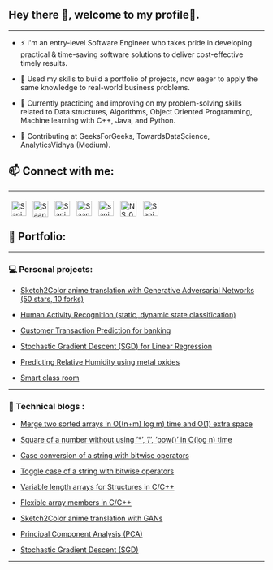 ## Hey there 👋, welcome to my profile🚀.
---
- ⚡ I'm an entry-level Software Engineer who takes pride in developing practical & time-saving software solutions to deliver cost-effective timely results.

- 🌱 Used my skills to build a portfolio of projects, now eager to apply the same knowledge to real-world business problems.

- 🔭 Currently practicing and improving on my problem-solving skills related to Data structures, Algorithms, Object Oriented Programming, Machine learning with C++, Java, and Python.

- 💬 Contributing at GeeksForGeeks, TowardsDataScience, AnalyticsVidhya (Medium).

## 📫 Connect with me:
---
<a href="https://www.linkedin.com/in/sanjayulsha/"><img align="left" alt="SanjayUlsha - LinkedIn" width="30px" src="https://img.icons8.com/color/48/000000/linkedin-circled.png" style="padding:5px;"/></a>
<a href="https://leetcode.com/sanjay235/"><img align="left" alt="Saanj235 - Leetcode" height="32px" width="30px" src="https://upload.wikimedia.org/wikipedia/commons/1/19/LeetCode_logo_black.png" style="padding:5px;"/></a>
<a href="https://stackoverflow.com/users/9079093/sanjay"><img align="left" alt="Sanjay - StackOverflow" width="30px" src="https://upload.wikimedia.org/wikipedia/commons/e/ef/Stack_Overflow_icon.svg" style="padding:5px;"/></a>
<a href="https://auth.geeksforgeeks.org/user/saanj235/profile"><img align="left" alt="Saanj235 - GFG" width="30px" src="https://media.geeksforgeeks.org/wp-content/uploads/20200326201748/download312.png" style="padding:5px;"/></a>
<a href="https://www.hackerearth.com/@sanjayulsha"><img align="left" alt="sanjayulsha - HackerEarth" width="30px" src="https://www.clipartmax.com/png/small/217-2178440_hackerearth-hackerearth-icon.png" style="padding:5px;"/></a>
<a href="https://www.hackerrank.com/NS_09"><img align="left" alt="NS_09 - Hackerrank" height="31px" width="32px" src="https://cdn4.iconfinder.com/data/icons/logos-and-brands/512/160_Hackerrank_logo_logos-512.png" style="padding:5px;"/></a>
<a href="https://medium.com/@sanjay235"><img align="left" alt="Sanjay235 - Medium" width="30px" src="https://img.icons8.com/doodle/48/000000/blogger--v1.png" style="padding:5px;"/></a>
<br/><br/>

## 🎯 Portfolio:
---
### 💻 Personal projects:
- [Sketch2Color anime translation with Generative Adversarial Networks (50 stars, 10 forks)](https://github.com/sanjay235/Sketch2Color-anime-translation)

- [Human Activity Recognition (static, dynamic state classification)](https://github.com/sanjay235/Human-Activity-Recognition)
<!-- <img src="images/dummy_thumbnail.jpg?raw=true"/> -->

- [Customer Transaction Prediction for banking](https://github.com/sanjay235/Customer-Transaction-Prediction)
<!-- <img src="images/dummy_thumbnail.jpg?raw=true"/> -->

- [Stochastic Gradient Descent (SGD) for Linear Regression](https://github.com/sanjay235/StochasticGradientDescent)
<!-- <img src="images/dummy_thumbnail.jpg?raw=true"/>-->

- [Predicting Relative Humidity using metal oxides](https://github.com/sanjay235/AirQuality-RelativeHumidity)
<!-- <img src="images/dummy_thumbnail.jpg?raw=true"/>-->

- [Smart class room](https://github.com/sanjay235)

---
### 📝 Technical blogs :
- [Merge two sorted arrays in O((n+m) log m) time and O(1) extra space](https://www.geeksforgeeks.org/merge-two-sorted-arrays-in-o1-extra-space-using-heap/)

- [Square of a number without using ’*’, ’/’, ’pow()’ in O(log n) time](https://www.geeksforgeeks.org/calculate-square-of-a-number-without-using-and-pow/)

- [Case conversion of a string with bitwise operators](http://www.geeksforgeeks.org/case-conversion-lower-upper-vice-versa-string-using-bitwise-operators-cc/)

- [Toggle case of a string with bitwise operators](http://www.geeksforgeeks.org/toggle-case-string-using-bitwise-operators/)

- [Variable length arrays for Structures in C/C++](https://www.geeksforgeeks.org/variable-length-arrays-in-c-and-c/)

- [Flexible array members in C/C++](http://www.geeksforgeeks.org/flexible-array-members-structure-c/)

- [Sketch2Color anime translation with GANs](https://medium.com/p/sketch-to-color-anime-translation-using-generative-adversarial-networks-gans-8f4f69594aeb?source=email-df6131035697--writer.postDistributed&sk=15df1b03e8ffc60eaa82bb34114c242a)

- [Principal Component Analysis (PCA)](https://medium.com/analytics-vidhya/principal-component-analysis-pca-dive-deep-411db0f9ee10)

- [Stochastic Gradient Descent (SGD)](https://sanjay235.github.io/StochasticGradientDescent)

---
<!-- Remove above link if you don't want to attibute -->
<!--
<a href="https://www.instagram.com/saanj_two35/"><img align="left" alt="Saanj235 - Instagram" width="32px" src="https://img.icons8.com/color/2x/instagram-new.png" style="padding:5px;"/></a>
<b>[<img src="https://upload.wikimedia.org/wikipedia/commons/1/19/LeetCode_logo_black.png" height="30" width="30">](https://leetcode.com/saanj235/)
  [<img src="https://img.icons8.com/color/48/000000/linkedin-circled.png" height="30" width="30">](https://www.linkedin.com/in/sanjayulsha/)
  [<img src="https://img.icons8.com/doodle/48/000000/blogger--v1.png" height="30" width="30">](https://medium.com/@sanjay235)
  [<img src="https://img.icons8.com/color/2x/instagram-new.png" height="30" width="30">](https://www.instagram.com/saanj_two35/)</b>
-->
